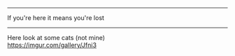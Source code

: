 *************************************
If you're here it means you're lost
*************************************

Here look at some cats (not mine) <br>
https://imgur.com/gallery/Jfni3

<!---
ArdianXD/ArdianXD is a ✨ special ✨ repository because its `README.md` (this file) appears on your GitHub profile.
You can click the Preview link to take a look at your changes.
--->
